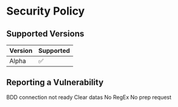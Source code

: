 # Security Policy

## Supported Versions


| Version | Supported          |
| ------- | ------------------ |
| Alpha   | :white_check_mark: |

## Reporting a Vulnerability

BDD connection not ready
Clear datas
No RegEx
No prep request


